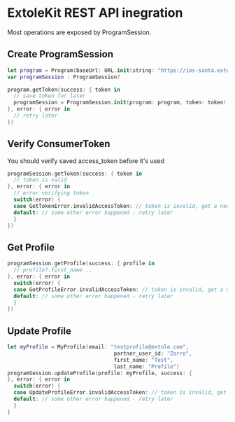 # ExtoleKit REST API inegration

Most operations are exposed by ProgramSession.

## Create ProgramSession

```swift
let program = Program(baseUrl: URL.init(string: "https://ios-santa.extole.io")!)
var programSession : ProgramSession?

program.getToken(success: { token in
  // save token for later
  programSession = ProgramSession.init(program: program, token: token!)
}, error: { error in
  // retry later
})

```
## Verify ConsumerToken
You should verify saved access_token before it's used

```swift
programSession.getToken(success: { token in
  // token is valid
}, error: { error in
  // error verifying token
  switch(error) {
  case GetTokenError.invalidAccessToken: // token is invalid, get a new token 
  default: // some other error happened - retry later
  }
})

```

## Get Profile
```swift
programSession.getProfile(success: { profile in
  // profile?.first_name ..
}, error: { error in
  switch(error) {
  case GetProfileError.invalidAccessToken: // token is invalid, get a new token 
  default: // some other error happened - retry later
  }
})
```

## Update Profile
```swift
let myProfile = MyProfile(email: "testprofile@extole.com",
                                  partner_user_id: "Zorro",
                                  first_name: "Test",
                                  last_name: "Profile")
programSession.updateProfile(profile: myProfile, success: {
}, error: { error in
  switch(error) {
  case UpdateProfileError.invalidAccessToken: // token is invalid, get a new token 
  default: // some other error happened - retry later
  }
}
```
